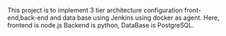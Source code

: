 This project is to implement 3 tier architecture configuration front-end,back-end and data base using Jenkins using docker as agent.
Here, frontend is node.js
      Backend is python,
      DataBase is PostgreSQL.
